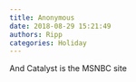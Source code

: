 ```yaml
---
title: Anonymous
date: 2018-08-29 15:21:49
authors: Ripp
categories: Holiday
---
```


 And Catalyst is the MSNBC site